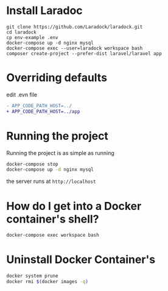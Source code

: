 # Install Laradoc

```shell
git clone https://github.com/Laradock/laradock.git
cd laradock
cp env-example .env
docker-compose up -d nginx mysql
docker-compose exec --user=laradock workspace bash
composer create-project --prefer-dist laravel/laravel app

```

# Overriding defaults

edit .evn file

```diff
- APP_CODE_PATH_HOST=../
+ APP_CODE_PATH_HOST=../app
```

# Running the project

Running the project is as simple as running

```sh
docker-compose stop
docker-compose up -d nginx mysql
```

 the server runs at `http://localhost`

# How do I get into a Docker container's shell?

```sh
docker-compose exec workspace bash
```

 

# Uninstall  Docker Container's

```sh
docker system prune
docker rmi $(docker images -q)
```

